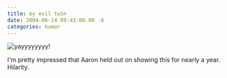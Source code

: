```yaml
---
title: my evil twin
date: 2004-06-14 09:43:00.00 -8
categories: humor
---
```

![yayyyyyyyy!](/images/4th_thumb.jpg)

I'm pretty impressed that Aaron held out on showing this for nearly a year. Hilarity.
